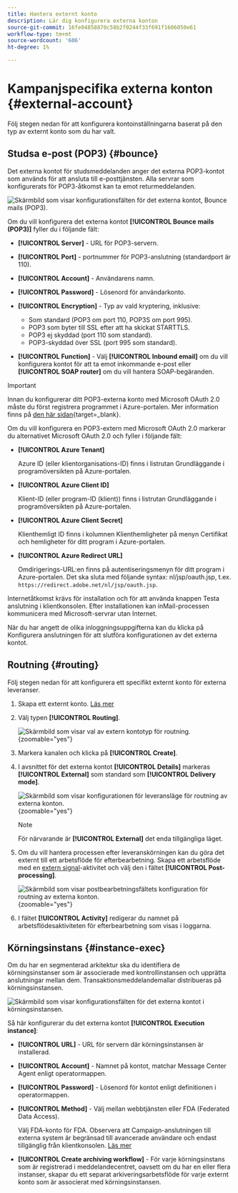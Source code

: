 ```yaml
---
title: Hantera externt konto
description: Lär dig konfigurera externa konton
source-git-commit: 16fe04858870c58b2f0244f33f691f1606050e61
workflow-type: tm+mt
source-wordcount: '606'
ht-degree: 1%

---
```


# Kampanjspecifika externa konton {#external-account}

Följ stegen nedan för att konfigurera kontoinställningarna baserat på den typ av externt konto som du har valt.

## Studsa e-post (POP3) {#bounce}

Det externa kontot för studsmeddelanden anger det externa POP3-kontot som används för att ansluta till e-posttjänsten. Alla servrar som konfigurerats för POP3-åtkomst kan ta emot returmeddelanden.

![Skärmbild som visar konfigurationsfälten för det externa kontot, Bounce mails (POP3).](assets/external_account_bounce.png)

Om du vill konfigurera det externa kontot **[!UICONTROL Bounce mails (POP3)]** fyller du i följande fält:

* **[!UICONTROL Server]** - URL för POP3-servern.

* **[!UICONTROL Port]** - portnummer för POP3-anslutning (standardport är 110).

* **[!UICONTROL Account]** - Användarens namn.

* **[!UICONTROL Password]** - Lösenord för användarkonto.

* **[!UICONTROL Encryption]** - Typ av vald kryptering, inklusive:
   * Som standard (POP3 om port 110, POP3S om port 995).
   * POP3 som byter till SSL efter att ha skickat STARTTLS.
   * POP3 ej skyddad (port 110 som standard).
   * POP3-skyddad över SSL (port 995 som standard).

* **[!UICONTROL Function]** - Välj **[!UICONTROL Inbound email]** om du vill konfigurera kontot för att ta emot inkommande e-post eller **[!UICONTROL SOAP router]** om du vill hantera SOAP-begäranden.

>[!IMPORTANT]
>
>Innan du konfigurerar ditt POP3-externa konto med Microsoft OAuth 2.0 måste du först registrera programmet i Azure-portalen. Mer information finns på [den här sidan](https://learn.microsoft.com/en-us/entra/identity-platform/quickstart-register-app){target=_blank}.

Om du vill konfigurera en POP3-extern med Microsoft OAuth 2.0 markerar du alternativet Microsoft OAuth 2.0 och fyller i följande fält:

* **[!UICONTROL Azure Tenant]**

  Azure ID (eller klientorganisations-ID) finns i listrutan Grundläggande i programöversikten på Azure-portalen.

* **[!UICONTROL Azure Client ID]**

  Klient-ID (eller program-ID (klient)) finns i listrutan Grundläggande i programöversikten på Azure-portalen.

* **[!UICONTROL Azure Client Secret]**

  Klienthemligt ID finns i kolumnen Klienthemligheter på menyn Certifikat och hemligheter för ditt program i Azure-portalen.

* **[!UICONTROL Azure Redirect URL]**

  Omdirigerings-URL:en finns på autentiseringsmenyn för ditt program i Azure-portalen. Det ska sluta med följande syntax: nl/jsp/oauth.jsp, t.ex. `https://redirect.adobe.net/nl/jsp/oauth.jsp`.

Internetåtkomst krävs för installation och för att använda knappen Testa anslutning i klientkonsolen. Efter installationen kan inMail-processen kommunicera med Microsoft-servrar utan Internet.

När du har angett de olika inloggningsuppgifterna kan du klicka på Konfigurera anslutningen för att slutföra konfigurationen av det externa kontot.

## Routning {#routing}

Följ stegen nedan för att konfigurera ett specifikt externt konto för externa leveranser.

1. Skapa ett externt konto. [Läs mer](create-external-account.md)

1. Välj typen **[!UICONTROL Routing]**.

   ![Skärmbild som visar val av extern kontotyp för routning.](assets/external-account-routing.png){zoomable="yes"}

1. Markera kanalen och klicka på **[!UICONTROL Create]**.

1. I avsnittet för det externa kontot **[!UICONTROL Details]** markeras **[!UICONTROL External]** som standard som **[!UICONTROL Delivery mode]**.

   ![Skärmbild som visar konfigurationen för leveransläge för routning av externa konton.](assets/external-account-delivery-mode.png){zoomable="yes"}

   >[!NOTE]
   >
   >För närvarande är **[!UICONTROL External]** det enda tillgängliga läget.

1. Om du vill hantera processen efter leveranskörningen kan du göra det externt till ett arbetsflöde för efterbearbetning. Skapa ett arbetsflöde med en [extern signal](../workflows/activities/external-signal.md)-aktivitet och välj den i fältet **[!UICONTROL Post-processing]**.

   ![Skärmbild som visar postbearbetningsfältets konfiguration för routning av externa konton.](assets/external-account-post-processing.png){zoomable="yes"}

1. I fältet **[!UICONTROL Activity]** redigerar du namnet på arbetsflödesaktiviteten för efterbearbetning som visas i loggarna. <!--you can edit the name of the activity that will be created if you add an external or bulk delivery to a workflow-->

## Körningsinstans {#instance-exec}

Om du har en segmenterad arkitektur ska du identifiera de körningsinstanser som är associerade med kontrollinstansen och upprätta anslutningar mellan dem. Transaktionsmeddelandemallar distribueras på körningsinstansen.

![Skärmbild som visar konfigurationsfälten för det externa kontot i körningsinstansen.](assets/external_account_exec.png)

Så här konfigurerar du det externa kontot **[!UICONTROL Execution instance]**:

* **[!UICONTROL URL]** - URL för servern där körningsinstansen är installerad.

* **[!UICONTROL Account]** - Namnet på kontot, matchar Message Center Agent enligt operatormappen.

* **[!UICONTROL Password]** - Lösenord för kontot enligt definitionen i operatormappen.

* **[!UICONTROL Method]** - Välj mellan webbtjänsten eller FDA (Federated Data Access).

  Välj FDA-konto för FDA. Observera att Campaign-anslutningen till externa system är begränsad till avancerade användare och endast tillgänglig från klientkonsolen. [Läs mer](https://experienceleague.adobe.com/en/docs/campaign/campaign-v8/connect/fda#_blank)

* **[!UICONTROL Create archiving workflow]** - För varje körningsinstans som är registrerad i meddelandecentret, oavsett om du har en eller flera instanser, skapar du ett separat arkiveringsarbetsflöde för varje externt konto som är associerat med körningsinstansen.
